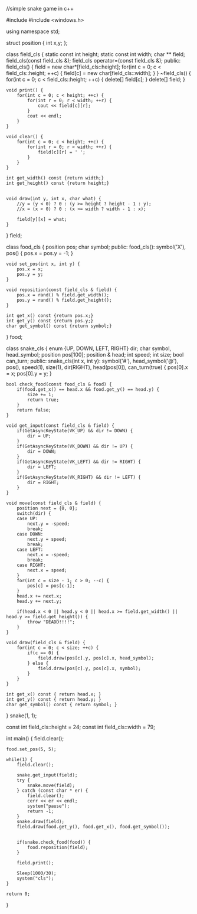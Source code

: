 //simple snake game in c++

#include <iostream>
#include <windows.h>

using namespace std;

struct position {
    int x,y;
};


class field_cls {
    static const int height;
    static const int width;
    char ** field;
    field_cls(const field_cls &);
    field_cls operator=(const field_cls &);
public:
    field_cls() {
        field = new char*[field_cls::height];
        for(int c = 0; c < field_cls::height; ++c) {
            field[c] = new char[field_cls::width];
        }
    }
    ~field_cls() {
        for(int c = 0; c < field_cls::height; ++c) {
            delete[] field[c];
        }
        delete[] field;
    }

    void print() {
        for(int c = 0; c < height; ++c) {
            for(int r = 0; r < width; ++r) {
                cout << field[c][r];
            }
            cout << endl;
        }
    }

    void clear() {
        for(int c = 0; c < height; ++c) {
            for(int r = 0; r < width; ++r) {
                field[c][r] = ' ';
            }
        }
    }

    int get_width() const {return width;}
    int get_height() const {return height;}


    void draw(int y, int x, char what) {
        //y = (y < 0) ? 0 : (y >= height ? height - 1 : y);
        //x = (x < 0) ? 0 : (x >= width ? width - 1 : x);

        field[y][x] = what;
    }

} field;


class food_cls {
    position pos;
    char symbol;
public:
    food_cls(): symbol('X'), pos() {
        pos.x = pos.y = -1;
    }

    void set_pos(int x, int y) {
        pos.x = x;
        pos.y = y;
    }

    void reposition(const field_cls & field) {
        pos.x = rand() % field.get_width();
        pos.y = rand() % field.get_height();
    }

    int get_x() const {return pos.x;}
    int get_y() const {return pos.y;}
    char get_symbol() const {return symbol;}
} food;

class snake_cls {
    enum {UP, DOWN, LEFT, RIGHT} dir;
    char symbol, head_symbol;
    position pos[100];
    position & head;
    int speed;
    int size;
    bool can_turn;
public:
    snake_cls(int x, int y):
        symbol('#'), head_symbol('@'), pos(),
        speed(1), size(1), dir(RIGHT),
        head(pos[0]), can_turn(true)
    {
        pos[0].x = x;
        pos[0].y = y;
    }

    bool check_food(const food_cls & food) {
        if(food.get_x() == head.x && food.get_y() == head.y) {
            size += 1;
            return true;
        }
        return false;
    }

    void get_input(const field_cls & field) {
        if(GetAsyncKeyState(VK_UP) && dir != DOWN) {
            dir = UP;
        }
        if(GetAsyncKeyState(VK_DOWN) && dir != UP) {
            dir = DOWN;
        }
        if(GetAsyncKeyState(VK_LEFT) && dir != RIGHT) {
            dir = LEFT;
        }
        if(GetAsyncKeyState(VK_RIGHT) && dir != LEFT) {
            dir = RIGHT;
        }
    }

    void move(const field_cls & field) {
        position next = {0, 0};
        switch(dir) {
        case UP:
            next.y = -speed;
            break;
        case DOWN:
            next.y = speed;
            break;
        case LEFT:
            next.x = -speed;
            break;
        case RIGHT:
            next.x = speed;
        }
        for(int c = size - 1; c > 0; --c) {
            pos[c] = pos[c-1];
        }
        head.x += next.x;
        head.y += next.y;

        if(head.x < 0 || head.y < 0 || head.x >= field.get_width() || head.y >= field.get_height()) {
            throw "DEADD!!!!";
        }
    }

    void draw(field_cls & field) {
        for(int c = 0; c < size; ++c) {
            if(c == 0) {
                field.draw(pos[c].y, pos[c].x, head_symbol);
            } else {
                field.draw(pos[c].y, pos[c].x, symbol);
            }
        }
    }

    int get_x() const { return head.x; }
    int get_y() const { return head.y; }
    char get_symbol() const { return symbol; }
} snake(1, 1);


const int field_cls::height = 24;
const int field_cls::width = 79;


int main() {
    field.clear();

    food.set_pos(5, 5);

    while(1) {
        field.clear();

        snake.get_input(field);
        try {
            snake.move(field);
        } catch (const char * er) {
            field.clear();
            cerr << er << endl;
            system("pause");
            return -1;
        }
        snake.draw(field);
        field.draw(food.get_y(), food.get_x(), food.get_symbol());


        if(snake.check_food(food)) {
            food.reposition(field);
        }

        field.print();

        Sleep(1000/30);
        system("cls");
    }

    return 0;
}

